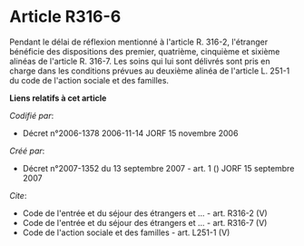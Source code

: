# Article R316-6

Pendant le délai de réflexion mentionné à l'article R. 316-2, l'étranger bénéficie des dispositions des premier, quatrième,
cinquième et sixième alinéas de l'article R. 316-7. Les soins qui lui sont délivrés sont pris en charge dans les conditions
prévues au deuxième alinéa de l'article L. 251-1 du code de l'action sociale et des familles.

**Liens relatifs à cet article**

_Codifié par_:

  - Décret n°2006-1378 2006-11-14 JORF 15 novembre 2006

_Créé par_:

  - Décret n°2007-1352 du 13 septembre 2007 - art. 1 () JORF 15 septembre 2007

_Cite_:

  - Code de l'entrée et du séjour des étrangers et ... - art. R316-2 (V)
  - Code de l'entrée et du séjour des étrangers et ... - art. R316-7 (V)
  - Code de l'action sociale et des familles - art. L251-1 (V)
